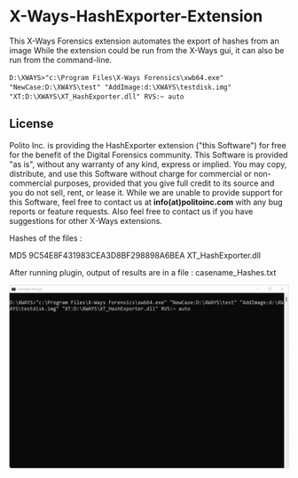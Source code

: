 # X-Ways-HashExporter-Extension
This X-Ways Forensics extension automates the export of hashes from an image
While the extension could be run from the X-Ways gui, it can also be run from the command-line.

<code>D:\XWAYS>"c:\Program Files\X-Ways Forensics\xwb64.exe" "NewCase:D:\XWAYS\test" "AddImage:d:\XWAYS\testdisk.img" "XT:D:\XWAYS\XT_HashExporter.dll" RVS:~ auto</code>


## License
Polito Inc. is providing the HashExporter extension ("this Software") for free for the benefit of the Digital Forensics community. This Software is provided "as is", without any warranty of any kind, express or implied. You may copy, distribute, and use this Software without charge for commercial or non-commercial purposes, provided that you give full credit to its source and you do not sell, rent, or lease it. While we are unable to provide support for this Software, feel free to contact us at  <b>info(at)politoinc.com</b>  with any bug reports or feature requests. Also feel free to contact us if you have suggestions for other X-Ways extensions. 
<p>Hashes of the files : 

<p>  MD5      9C54E8F431983CEA3D8BF298898A6BEA                 XT_HashExporter.dll
<p> After running plugin, output of results are in a file : casename_Hashes.txt
<p>
<!-- See blog post here for more details and instructions for how to use this extension in X-Ways: -->
<img src="./x-ways-hashing.gif">
